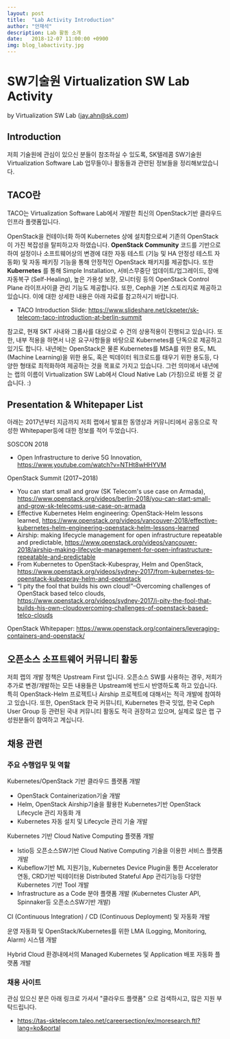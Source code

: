 ```yaml
---
layout: post
title:  "Lab Activity Introduction"
author: "안재석"
description: Lab 활동 소개
date:   2018-12-07 11:00:00 +0900
img: blog_labactivity.jpg
---
```


# SW기술원 Virtualization SW Lab Activity 
by Virtualization SW Lab (jay.ahn@sk.com)

## Introduction
저희 기술원에 관심이 있으신 분들이 참조하실 수 있도록, SK텔레콤 SW기술원 Virtualization Software Lab 업무들이나 활동들과 관련된 정보들을 정리해보았습니다.

## TACO란
TACO는 Virtualization Software Lab에서 개발한 최신의 OpenStack기반 클라우드 인프라 플랫폼입니다.

OpenStack을 컨테이너화 하여 Kubernetes 상에 설치함으로써 기존의 OpenStack이 가진 복잡성을 탈피하고자 하였습니다. **OpenStack Community** 코드를 기반으로 하여 설정이나 소프트웨어상의 변경에 대한 자동 테스트 (기능 및 HA 안정성 테스트 자동화) 및 자동 패키징 기능을 통해 안정적인 OpenStack 패키지를 제공합니다. 또한 **Kubernetes** 를 통해 Simple Installation, 서비스무중단 업데이트/업그레이드, 장애 자동복구 (Self-Healing), 높은 가용성 보장, 모니터링 등의 OpenStack Control Plane 라이프사이클 관리 기능도 제공합니다. 또한, Ceph을 기본 스토리지로 제공하고 있습니다. 이에 대한 상세한 내용은 아래 자료를 참고하시기 바랍니다.
 - TACO Introduction Slide: <https://www.slideshare.net/ckpeter/sk-telecom-taco-introduction-at-berlin-summit>

참고로, 현재 SKT 사내와 그룹사를 대상으로 수 건의 상용적용이 진행되고 있습니다. 또한, 내부 적용을 하면서 나온 요구사항들을 바탕으로 Kubernetes를 단독으로 제공하고 있기도 합니다. 내년에는 OpenStack은 물론 Kubernetes를 MSA를 위한 용도, ML (Machine Learning)을 위한 용도, 혹은 빅데이터 워크로드를 태우기 위한 용도등, 다양한 형태로 최적화하여 제공하는 것을 목표로 가지고 있습니다. 그런 의미에서 내년에는 랩의 이름이 Virtualization SW Lab에서 Cloud Native Lab (가칭)으로 바뀔 것 같습니다. :)

## Presentation & Whitepaper List
아래는 2017년부터 지금까지 저희 랩에서 발표한 동영상과 커뮤니티에서 공동으로 작성한 Whitepaper등에 대한 정보를 적어 두었습니다. 

SOSCON 2018
 - Open Infrastructure to derive 5G Innovation, <https://www.youtube.com/watch?v=NTHt8wHHYVM>

OpenStack Summit (2017~2018) 
 - You can start small and grow (SK Telecom's use case on Armada), <https://www.openstack.org/videos/berlin-2018/you-can-start-small-and-grow-sk-telecoms-use-case-on-armada>
 - Effective Kubernetes Helm engineering: OpenStack-Helm lessons learned, <https://www.openstack.org/videos/vancouver-2018/effective-kubernetes-helm-engineering-openstack-helm-lessons-learned>
 - Airship: making lifecycle management for open infrastructure repeatable and predictable, <https://www.openstack.org/videos/vancouver-2018/airship-making-lifecycle-management-for-open-infrastructure-repeatable-and-predictable>
 - From Kubernetes to OpenStack-Kubespray, Helm and OpenStack, <https://www.openstack.org/videos/sydney-2017/from-kubernetes-to-openstack-kubespray-helm-and-openstack>
 - “I pity the fool that builds his own cloud!”–Overcoming challenges of OpenStack based telco clouds, <https://www.openstack.org/videos/sydney-2017/i-pity-the-fool-that-builds-his-own-cloudovercoming-challenges-of-openstack-based-telco-clouds>

OpenStack Whitepaper: <https://www.openstack.org/containers/leveraging-containers-and-openstack/>

## 오픈소스 소프트웨어 커뮤니티 활동 
저희 랩의 개발 정책은 Upstream First 입니다. 오픈소스 SW를 사용하는 경우, 저희가 추가로 변경/개발하는 모든 내용들은 Upstream에 반드시 반영하도록 하고 있습니다. 특히 OpenStack-Helm 프로젝트나 Airship 프로젝트에 대해서는 적극 개발에 참여하고 있습니다. 또한, OpenStack 한국 커뮤니티, Kubernetes 한국 밋업, 한국 Ceph User Group 등 관련된 국내 커뮤니티 활동도 적극 권장하고 있으며, 실제로 많은 랩 구성원분들이 참여하고 계십니다.

## 채용 관련

### 주요 수행업무 및 역할
Kubernetes/OpenStack 기반 클라우드 플랫폼 개발
 - OpenStack Containerization기술 개발
 - Helm, OpenStack Airship기술을 활용한 Kubernetes기반 OpenStack Lifecycle 관리 자동화 개
 - Kubernetes 자동 설치 및 Lifecycle 관리 기술 개발

Kubernetes 기반 Cloud Native Computing 플랫폼 개발
 - Istio등 오픈소스SW기반 Cloud Native Computing 기술을 이용한 서비스 플랫폼 개발
 - Kubeflow기반 ML 지원기능, Kubernetes Device Plugin을 통한 Accelerator연동, CRD기반 빅테이터용 Distributed Stateful App 관리기능등 다양한 Kubernetes 기반 Tool 개발
 - Infrastructure as a Code 분야 플랫폼 개발 (Kubernetes Cluster API, Spinnaker등 오픈소스SW기반 개발)

CI (Continuous Integration) / CD (Continuous Deployment) 및 자동화 개발

운영 자동화 및 OpenStack/Kubernetes를 위한 LMA (Logging, Monitoring, Alarm) 시스템 개발

Hybrid Cloud 환경내에서의 Managed Kubernetes 및 Application 배포 자동화 플랫폼 개발

### 채용 사이트 
관심 있으신 분은 아래 링크로 가셔서 "클라우드 플랫폼" 으로 검색하시고, 많은 지원 부탁드립니다.
 - <https://tas-sktelecom.taleo.net/careersection/ex/moresearch.ftl?lang=ko&portal>
